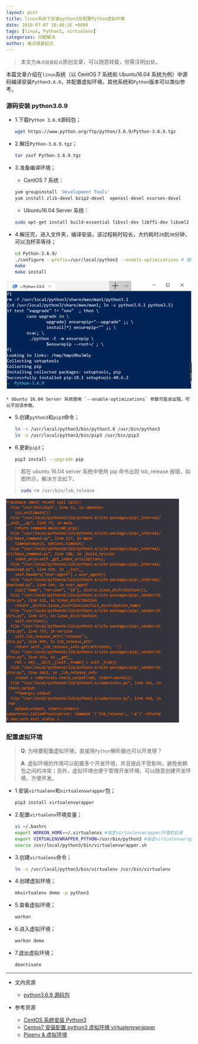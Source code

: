 ```yaml
---
layout: post
title: linux系统下安装python3及配置Python虚拟环境
date: 2019-07-07 10:48:16 +0800
tags: [linux, Python3, virtualenv]
categories: 问题解决
author: 痛点就是起点
---
```


> 本文为`痛点就是起点`原创文章，可以随意转载，但需注明出处。

本篇文章介绍在`linux`系统（以 CentOS 7 系统和 Ubuntu16.04 系统为例）中源码编译安装`Python3.6.9`，并配置虚拟环境，其他系统和`Python`版本可以类似参考。

### 源码安装 python3.6.9

* 1.下载`Python 3.6.9`源码包；
	```bash
	wget https://www.python.org/ftp/python/3.6.9/Python-3.6.9.tgz
	```

* 2.解压`Python-3.6.9.tgz`；
	```bash
	tar zxvf Python-3.6.9.tgz
	```

* 3.准备编译环境；
	* CentOS 7 系统：
	```bash
	yum groupinstall 'Development Tools'
	yum install zlib-devel bzip2-devel  openssl-devel ncurses-devel
	```

	* Ubuntu16.04 Server 系统：
    ```bash
    sudo apt-get install build-essential libssl-dev libffi-dev libxml2 libxml2-dev libxslt1-dev zlib1g-dev libcurl4-openssl-dev libsqlite3-dev 
    ```

* 4.解压完，进入文件夹，编译安装，该过程耗时较长，大约耗时`20`到`30`分钟，可以泡杯茶等待；
	```bash
	cd Python-3.6.9/
	./configure --prefix=/usr/local/python3 --enable-optimizations # 据说 --enable-optimizations 配置项用于提高 Python 安装后的性能，但是会导致安装慢
	make
	make install
	```

![CentOS 7 系统中成功安装](/images/2019/Jul/39.png)

	* Ubuntu 16.04 Server 系统使用 `--enable-optimizations` 参数可能会出错，可以不加该参数。

* 5.创建`python3`和`pip3`命令；
	```bash
	ln -s /usr/local/python3/bin/python3.6 /usr/bin/python3
	ln -s /usr/local/python3/bin/pip3 /usr/bin/pip3
	```

* 6.更新`pip3`；
	```bash
	pip3 install --upgrade pip
	```

> 若在 ubuntu 16.04 server 系统中使用 pip 命令出现 lsb_release 报错，如图所示，解决方法如下。
> ```bash
> sudo rm /usr/bin/lsb_release
> ```

![lsb_release_error](/images/2019/Jul/40.png)

### 配置虚拟环境

> **Q**: 为啥要配置虚拟环境，直接用`Python`解析器也可以开发呀？
> 
> **A**: 虚拟环境的作用可以配置多个开发环境，并且彼此不受影响，避免依赖包之间的冲突；另外，虚拟环境也便于管理开发环境，可以随意创建开发环境，方便开发。

* 1.安装`virtualenv`和`virtualenvwrapper`包；
	```bash
	pip3 install virtualenvwrapper
	```

* 2.配置`virtualenv`环境变量；
	```bash
	vi ~/.bashrc
	export WORKON_HOME=~/.virtualenvs #指定virtualenvwrapper环境的目录
	export VIRTUALENVWRAPPER_PYTHON=/usr/bin/python3 #指定virtualenvwrapper通过哪个python版本来创建虚拟环境
	source /usr/local/python3/bin/virtualenvwrapper.sh
	```

* 3.创建`virtualenv`命令；
	```bash
	ln -s /usr/local/python3/bin/virtualenv /usr/bin/virtualenv
	```

* 4.创建虚拟环境；
	```bash
	mkvirtualenv demo -p python3
	```

* 5.查看虚拟环境；
	```bash
	workon
	```

* 6.进入虚拟环境；
	```bash
	workon demo
	```

* 7.退出虚拟环境；
    ```bash
    deactivate
    ```

<hr />

* 文内资源
	* [python3.6.9 源码包](https://www.python.org/ftp/python/3.6.9/Python-3.6.9.tgz)

* 参考资源
	* [CentOS 系统安装 Python3](https://mp.weixin.qq.com/s/h5eb1nVZCdY6BrsD0hnQnA)
	* [Centos7 安装配置 python3 虚拟环境 virtualenvwrapper](https://www.jianshu.com/p/562ce3c2f3b8)
	* [Pipenv & 虚拟环境](https://pythonguidecn.readthedocs.io/zh/latest/dev/virtualenvs.html)
